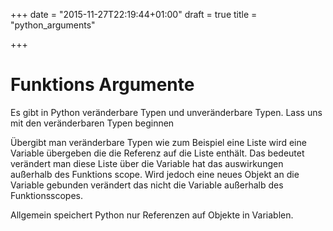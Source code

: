 +++
date = "2015-11-27T22:19:44+01:00"
draft = true
title = "python_arguments"

+++

Funktions Argumente
===================

Es gibt in Python veränderbare Typen und unveränderbare Typen. Lass uns mit den veränderbaren Typen beginnen

Übergibt man veränderbare Typen wie zum Beispiel eine Liste wird eine Variable übergeben die die Referenz auf die Liste enthält.
Das bedeutet verändert man diese Liste über die Variable hat das auswirkungen außerhalb des Funktions scope. Wird jedoch eine neues Objekt an die Variable gebunden verändert das nicht die Variable außerhalb des Funktionsscopes.

Allgemein speichert Python nur Referenzen auf Objekte in Variablen.
